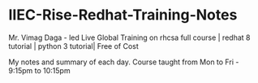 # IIEC-Rise-Redhat-Training-Notes
Mr. Vimag Daga - led Live Global Training on rhcsa full course | redhat 8 tutorial | python 3 tutorial| Free of Cost 

My notes and summary of each day. Course taught from Mon to Fri - 9:15pm to 10:15pm
